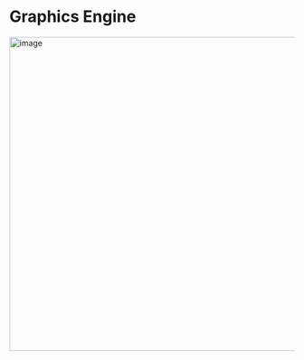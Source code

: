 # Graphics Engine
<img width="1024" height="554" alt="image" src="https://github.com/user-attachments/assets/d73b113a-f9e8-4639-a2ec-ec9a26b91ec3" />
